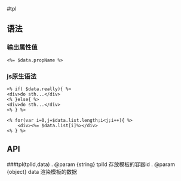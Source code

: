#tpl

## 语法

### 输出属性值
`<%= $data.propName %>`

### js原生语法
```
<% if( $data.really){ %>
<div>do sth...</div>
<% }else{ %>
<div>do sth...</div>
<% } %>
```
```
<% for(var i=0,j=$data.list.length;i<j;i++){ %>
    <div><%= $data.list[i]%></div>
<% } %>
```

## API

###tpl(tplId,data)
. @param  {string}  tplId     存放模板的容器id
. @param  {object}  data     渲染模板的数据